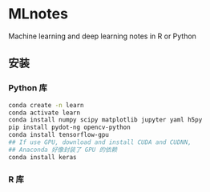 # MLnotes

Machine learning and deep learning notes in R or Python

## 安装

### Python 库

```sh
conda create -n learn
conda activate learn
conda install numpy scipy matplotlib jupyter yaml h5py
pip install pydot-ng opencv-python
conda install tensorflow-gpu
## If use GPU, download and install CUDA and CUDNN,
## Anaconda 好像封装了 GPU 的依赖
conda install keras
```

### R 库


